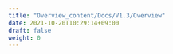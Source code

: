 ```yaml
---
title: "Overview_content/Docs/V1.3/Overview"
date: 2021-10-20T10:29:14+09:00
draft: false
weight: 0
---
```


